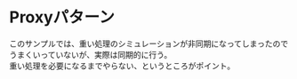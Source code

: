 # Proxyパターン

このサンプルでは、重い処理のシミュレーションが非同期になってしまったので
うまくいっていないが、実際は同期的に行う。  
重い処理を必要になるまでやらない、というところがポイント。

